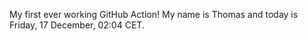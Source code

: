 My first ever working GitHub Action!
My name is Thomas and today is Friday, 17 December, 02:04 CET. 

